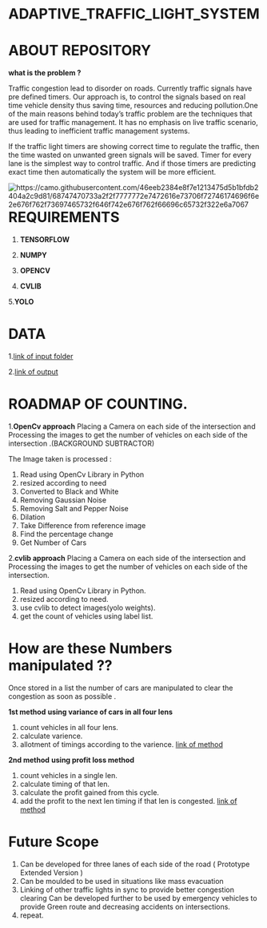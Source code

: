 # ADAPTIVE_TRAFFIC_LIGHT_SYSTEM

# ABOUT REPOSITORY

**what is the problem ?**

Traffic congestion lead to disorder on roads. Currently traffic signals have pre defined timers. Our approach is, to control the signals based on real time vehicle density thus saving time, resources and reducing pollution.One of the main reasons behind today’s traffic problem are the techniques that are used for traffic management. It has no emphasis on live traffic scenario, thus leading to inefficient traffic management systems.

If the traffic light timers are showing correct time to regulate the traffic, then the time wasted on unwanted green signals will be saved. Timer for every lane is the simplest way to control traffic. And if those timers are predicting exact time then automatically the system will be more efficient.


<img src="https://camo.githubusercontent.com/46eeb2384e8f7e1213475d5b1bfdb2404a2c9d81/68747470733a2f2f7777772e7472616e73706f72746174696f6e2e676f762f73697465732f646f742e676f762f66696c65732f322e6a7067"
     alt="https://camo.githubusercontent.com/46eeb2384e8f7e1213475d5b1bfdb2404a2c9d81/68747470733a2f2f7777772e7472616e73706f72746174696f6e2e676f762f73697465732f646f742e676f762f66696c65732f322e6a7067"
     style="float: left; margin-right: 10px;" />

     

# REQUIREMENTS
1. **TENSORFLOW**

2. **NUMPY**

3. **OPENCV**

4. **CVLIB**

5.**YOLO**

# DATA

1.[link of input folder](https://drive.google.com/drive/folders/1YVggbYVgH5hJkDFUYalSHz6rMXNl_SzM)

2.[link of output](https://drive.google.com/drive/folders/143wV-efr9zReXmo1BRLkcYUrFhRU5IyB)

# ROADMAP OF COUNTING.

1.**OpenCv approach**
Placing a Camera on each side of the intersection and Processing the images to get the number of vehicles on each side of the intersection .(BACKGROUND SUBTRACTOR)

The Image taken is processed :
1. Read using OpenCv Library in Python
2. resized according to need
3. Converted to Black and White 
4. Removing Gaussian Noise
5. Removing Salt and Pepper Noise 
6. Dilation
7. Take Difference from reference image 
8. Find the percentage change 
9. Get Number of Cars


2.**cvlib approach**
Placing a Camera on each side of the intersection and Processing the images to get the number of vehicles on each side of the intersection.

1. Read using OpenCv Library in Python.
2. resized according to need.
3. use cvlib to detect images(yolo weights).
4. get the count of vehicles using label list.

# How are these Numbers manipulated ??

Once stored in a list the number of cars are manipulated to clear the congestion as soon as possible .

**1st method**
**using variance of cars in all four lens**
1. count vehicles in all four lens.
2. calculate varience.
3. allotment of timings according to the varience.
[link of method](https://github.com/vr620/Adaptive_traffic_light_system/blob/master/varience_based.ipynb)

**2nd method**
**using profit loss method**
1. count vehicles in a single len.
2. calculate timing of that len.
3. calculate the profit gained from this cycle.
4. add the profit to the next len timing if that len is congested.
[link of method](https://github.com/vr620/Adaptive_traffic_light_system/blob/master/profit_loss_based_method.ipynb)


# Future Scope
1. Can be developed for three lanes of each side of the road ( Prototype Extended Version )
2. Can be moulded to be used in situations like mass evacuation
3. Linking of other traffic lights in sync to provide better congestion clearing
Can be developed further to be used by emergency vehicles to provide Green route and decreasing accidents on intersections.
5. repeat.




